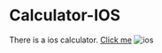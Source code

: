 # Calculator-IOS
There is a ios calculator.
[Click me](https://calculator-ios.vercel.app/)
![ios](https://user-images.githubusercontent.com/99042499/181905857-6e00d434-4f6b-41d7-8e1e-9b90e02d71c8.png)
